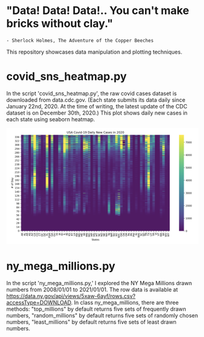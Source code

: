# "Data! Data! Data!.. You can't make bricks without clay."
    - Sherlock Holmes, The Adventure of the Copper Beeches

This repository showcases data manipulation and plotting techniques. 

# covid_sns_heatmap.py
In the script 'covid_sns_heatmap.py', the raw covid cases dataset is downloaded from data.cdc.gov. 
(Each state submits its data daily since January 22nd, 2020.
At the time of writing, the latest update of the CDC dataset is on December 30th, 2020.)
This plot shows daily new cases in each state using seaborn heatmap.

![USA Covid-19 Daily New Cases in 2020](pictures/covid_heatmap_sorted.png)


# ny_mega_millions.py
In the script 'ny_mega_millions.py,' I explored the NY Mega Millions drawn numbers from 2008/01/01 to 2021/01/01. 
The row data is available at https://data.ny.gov/api/views/5xaw-6ayf/rows.csv?accessType=DOWNLOAD.
In class ny_mega_millions, there are three methods:
"top_millions" by default returns five sets of frequently drawn numbers,
"random_millions" by default returns five sets of randomly chosen numbers,
"least_millions" by default returns five sets of least drawn numbers.

